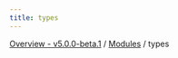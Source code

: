 ```yaml
---
title: types
---
```


[Overview - v5.0.0-beta.1](../README.en.md) / [Modules](../modules.en.md) / types
